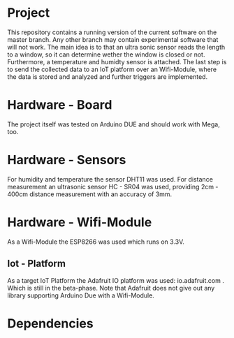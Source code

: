 # Project
This repository contains a running version of the current software on the master branch. Any other branch may contain experimental software that will not work. The main idea is to that an ultra sonic sensor reads the length to a window, so it can determine wether the window is closed or not. Furthermore, a temperature and humidty sensor is attached. The last step is to send the collected data to an IoT platform over an Wifi-Module, where the data is stored and analyzed and further triggers are implemented.

# Hardware - Board
The project itself was tested on Arduino DUE and should work with Mega, too. 

# Hardware - Sensors
For humidity and temperature the sensor DHT11 was used. 
For distance measurement an ultrasonic sensor HC - SR04 was used, providing 2cm - 400cm distance measurement with an accuracy of 3mm. 

# Hardware - Wifi-Module
As a Wifi-Module the ESP8266 was used which runs on 3.3V.


## Iot - Platform
As a target IoT Platform the Adafruit IO platform was used: io.adafruit.com . Which is still in the beta-phase. Note that Adafruit does not give out any library supporting Arduino Due with a Wifi-Module. 

# Dependencies
